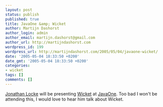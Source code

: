 ```yaml
---
layout: post
status: publish
published: true
title: JavaOne &amp; Wicket
author: Martijn Dashorst
author_login: admin
author_email: martijn.dashorst@gmail.com
author_url: http://martijndashorst.com
wordpress_id: 199
wordpress_url: http://martijndashorst.com/2005/05/04/javaone-wicket/
date: '2005-05-04 18:33:50 +0200'
date_gmt: '2005-05-04 18:33:50 +0200'
categories:
- wicket
tags: []
comments: []
---
```

<p><a href="http://www.jroller.com/page/JonathanLocke/20050504#wicket_at_java_one">Jonathan Locke</a> will be presenting <a href="http://wicket.sf.net" title="Wicket">Wicket</a> at <a href="http://java.sun.com/javaone/" title="JavaOne">JavaOne</a>. Too bad I won't be attending this, I would love to hear him talk about Wicket.</p>
